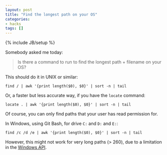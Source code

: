 ```yaml
---
layout: post
title: "Find the longest path on your OS"
categories:
- hacks
tags: []
---
```

{% include JB/setup %}

Somebody asked me today:

> Is there a command to run to find the longest path + filename on your OS?

This should do it in UNIX or similar:

    find / | awk '{print length($0), $0}' | sort -n | tail

Or, a faster but less accurate way, if you have the `locate` command:

    locate . | awk '{print length($0), $0}' | sort -n | tail

Of course, you can only find paths that your user has read permission for.

In Windows, using Git Bash, for drive `C:` and `D:` and `E:`:

    find /c /d /e | awk '{print length($0), $0}' | sort -n | tail

However, this might not work for very long paths (> 260),
due to a limitation in the [Windows API][1].

[1]: http://msdn.microsoft.com/en-us/library/aa365247%28VS.85%29.aspx#maxpath
